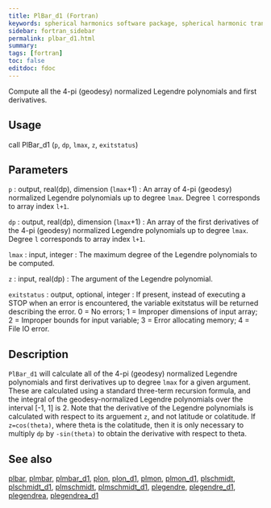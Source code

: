 ```yaml
---
title: PlBar_d1 (Fortran)
keywords: spherical harmonics software package, spherical harmonic transform, legendre functions, multitaper spectral analysis, fortran, Python, gravity, magnetic field
sidebar: fortran_sidebar
permalink: plbar_d1.html
summary:
tags: [fortran]
toc: false
editdoc: fdoc
---
```


Compute all the 4-pi (geodesy) normalized Legendre polynomials and first derivatives.

## Usage

call PlBar_d1 (`p`, `dp`, `lmax`, `z`, `exitstatus`)

## Parameters

`p` : output, real(dp), dimension (`lmax`+1)
:   An array of 4-pi (geodesy) normalized Legendre polynomials up to degree `lmax`. Degree `l` corresponds to array index `l+1`.

`dp` : output, real(dp), dimension (`lmax`+1)
:   An array of the first derivatives of the 4-pi (geodesy) normalized Legendre polynomials up to degree `lmax`. Degree `l` corresponds to array index `l+1`.

`lmax` : input, integer
:   The maximum degree of the Legendre polynomials to be computed.

`z` : input, real(dp)
:   The argument of the Legendre polynomial.

`exitstatus` : output, optional, integer
:   If present, instead of executing a STOP when an error is encountered, the variable exitstatus will be returned describing the error. 0 = No errors; 1 = Improper dimensions of input array; 2 = Improper bounds for input variable; 3 = Error allocating memory; 4 = File IO error.

## Description

`PlBar_d1` will calculate all of the 4-pi (geodesy) normalized Legendre polynomials and first derivatives up to degree `lmax` for a given argument. These are calculated using a standard three-term recursion formula, and the integral of the geodesy-normalized Legendre polynomials over the interval [-1, 1] is 2. Note that the derivative of the Legendre polynomials is calculated with respect to its arguement `z`, and not latitude or colatitude. If `z=cos(theta)`, where theta is the colatitude, then it is only necessary to multiply `dp` by `-sin(theta)` to obtain the derivative with respect to theta.

## See also

[plbar](plbar.html), [plmbar](plmbar.html), [plmbar_d1](plmbar_d1.html), [plon](plon.html), [plon_d1](plon_d1.html), [plmon](plmon.html), [plmon_d1](plmon_d1.html), [plschmidt](plschmidt.html), [plschmidt_d1](plschmidt_d1.html), [plmschmidt](plmschmidt.html), [plmschmidt_d1](plmschmidt_d1.html), [plegendre](plegendre.html), [plegendre_d1](plegendre_d1.html), [plegendrea](plegendrea.html), [plegendrea_d1](plegendrea_d1.html)
